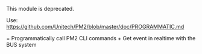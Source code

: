 This module is deprecated.

Use: https://github.com/Unitech/PM2/blob/master/doc/PROGRAMMATIC.md

= Programmatically call PM2 CLI commands + Get event in realtime with the BUS system
